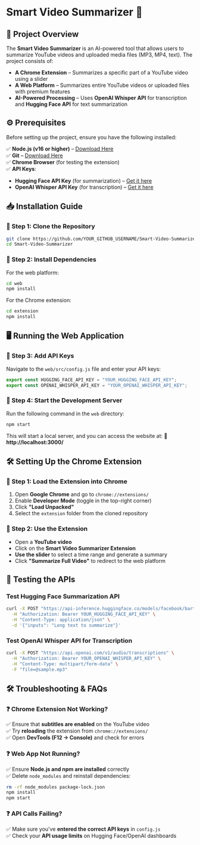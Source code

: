 # Smart Video Summarizer 🎥

## 📖 Project Overview

The **Smart Video Summarizer** is an AI-powered tool that allows users to summarize YouTube videos and uploaded media files (MP3, MP4, text). The project consists of:

* **A Chrome Extension** – Summarizes a specific part of a YouTube video using a slider
* **A Web Platform** – Summarizes entire YouTube videos or uploaded files with premium features
* **AI-Powered Processing** – Uses **OpenAI Whisper API** for transcription and **Hugging Face API** for text summarization

## ⚙️ Prerequisites

Before setting up the project, ensure you have the following installed:

✅ **Node.js (v16 or higher)** – [Download Here](https://nodejs.org/)  
✅ **Git** – [Download Here](https://git-scm.com/)  
✅ **Chrome Browser** (for testing the extension)  
✅ **API Keys**:
* **Hugging Face API Key** (for summarization) – [Get it here](https://huggingface.co/)
* **OpenAI Whisper API Key** (for transcription) – [Get it here](https://openai.com/)

## 📥 Installation Guide

### 🔹 Step 1: Clone the Repository

```bash
git clone https://github.com/YOUR_GITHUB_USERNAME/Smart-Video-Summarizer.git
cd Smart-Video-Summarizer
```

### 🔹 Step 2: Install Dependencies

For the web platform:
```bash
cd web
npm install
```

For the Chrome extension:
```bash
cd extension
npm install
```

## 🖥️ Running the Web Application

### 🔹 Step 3: Add API Keys

Navigate to the `web/src/config.js` file and enter your API keys:

```javascript
export const HUGGING_FACE_API_KEY = "YOUR_HUGGING_FACE_API_KEY";
export const OPENAI_WHISPER_API_KEY = "YOUR_OPENAI_WHISPER_API_KEY";
```

### 🔹 Step 4: Start the Development Server

Run the following command in the `web` directory:

```bash
npm start
```

This will start a local server, and you can access the website at: 🔗 **http://localhost:3000/**

## 🛠️ Setting Up the Chrome Extension

### 🔹 Step 1: Load the Extension into Chrome

1. Open **Google Chrome** and go to `chrome://extensions/`
2. Enable **Developer Mode** (toggle in the top-right corner)
3. Click **"Load Unpacked"**
4. Select the `extension` folder from the cloned repository

### 🔹 Step 2: Use the Extension

* Open a **YouTube video**
* Click on the **Smart Video Summarizer Extension**
* **Use the slider** to select a time range and generate a summary
* Click **"Summarize Full Video"** to redirect to the web platform

## 🧪 Testing the APIs

### Test Hugging Face Summarization API

```bash
curl -X POST "https://api-inference.huggingface.co/models/facebook/bart-large-cnn" \
  -H "Authorization: Bearer YOUR_HUGGING_FACE_API_KEY" \
  -H "Content-Type: application/json" \
  -d '{"inputs": "Long text to summarize"}'
```

### Test OpenAI Whisper API for Transcription

```bash
curl -X POST "https://api.openai.com/v1/audio/transcriptions" \
  -H "Authorization: Bearer YOUR_OPENAI_WHISPER_API_KEY" \
  -H "Content-Type: multipart/form-data" \
  -F "file=@sample.mp3"
```

## 🛠️ Troubleshooting & FAQs

### ❓ Chrome Extension Not Working?

✅ Ensure that **subtitles are enabled** on the YouTube video  
✅ Try **reloading** the extension from `chrome://extensions/`  
✅ Open **DevTools (F12 → Console)** and check for errors

### ❓ Web App Not Running?

✅ Ensure **Node.js and npm are installed** correctly  
✅ Delete `node_modules` and reinstall dependencies:

```bash
rm -rf node_modules package-lock.json
npm install
npm start
```

### ❓ API Calls Failing?

✅ Make sure you've **entered the correct API keys** in `config.js`  
✅ Check your **API usage limits** on Hugging Face/OpenAI dashboards

